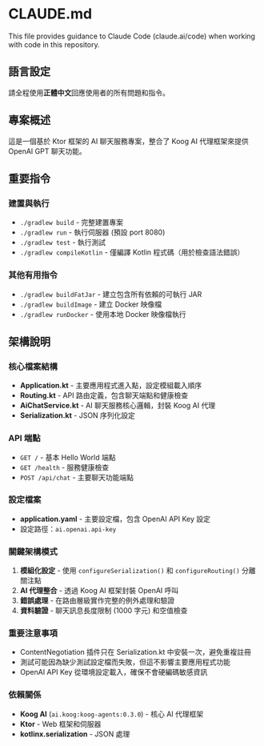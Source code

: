 # CLAUDE.md

This file provides guidance to Claude Code (claude.ai/code) when working with code in this repository.

## 語言設定
請全程使用**正體中文**回應使用者的所有問題和指令。

## 專案概述
這是一個基於 Ktor 框架的 AI 聊天服務專案，整合了 Koog AI 代理框架來提供 OpenAI GPT 聊天功能。

## 重要指令

### 建置與執行
- `./gradlew build` - 完整建置專案
- `./gradlew run` - 執行伺服器 (預設 port 8080)
- `./gradlew test` - 執行測試
- `./gradlew compileKotlin` - 僅編譯 Kotlin 程式碼（用於檢查語法錯誤）

### 其他有用指令
- `./gradlew buildFatJar` - 建立包含所有依賴的可執行 JAR
- `./gradlew buildImage` - 建立 Docker 映像檔
- `./gradlew runDocker` - 使用本地 Docker 映像檔執行

## 架構說明

### 核心檔案結構
- **Application.kt** - 主要應用程式進入點，設定模組載入順序
- **Routing.kt** - API 路由定義，包含聊天端點和健康檢查
- **AiChatService.kt** - AI 聊天服務核心邏輯，封裝 Koog AI 代理
- **Serialization.kt** - JSON 序列化設定

### API 端點
- `GET /` - 基本 Hello World 端點
- `GET /health` - 服務健康檢查
- `POST /api/chat` - 主要聊天功能端點

### 設定檔案
- **application.yaml** - 主要設定檔，包含 OpenAI API Key 設定
- 設定路徑：`ai.openai.api-key`

### 關鍵架構模式
1. **模組化設定** - 使用 `configureSerialization()` 和 `configureRouting()` 分離關注點
2. **AI 代理整合** - 透過 Koog AI 框架封裝 OpenAI 呼叫
3. **錯誤處理** - 在路由層級實作完整的例外處理和驗證
4. **資料驗證** - 聊天訊息長度限制 (1000 字元) 和空值檢查

### 重要注意事項
- ContentNegotiation 插件只在 Serialization.kt 中安裝一次，避免重複註冊
- 測試可能因為缺少測試設定檔而失敗，但這不影響主要應用程式功能
- OpenAI API Key 從環境設定載入，確保不會硬編碼敏感資訊

### 依賴關係
- **Koog AI** (`ai.koog:koog-agents:0.3.0`) - 核心 AI 代理框架
- **Ktor** - Web 框架和伺服器
- **kotlinx.serialization** - JSON 處理